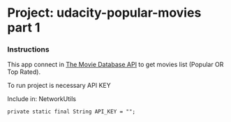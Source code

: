 # Project: udacity-popular-movies part 1

### Instructions
This app connect in [The Movie Database API](https://www.themoviedb.org/documentation/api) to get movies list (Popular OR Top Rated).

To run project is necessary API KEY

Include in: NetworkUtils
```
private static final String API_KEY = "";
```